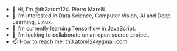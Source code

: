 - 👋 Hi, I’m @th3atom124. Pietro Marelli.
- 👀 I’m interested in Data Science, Computer Vision, AI and Deep Learning, Linux.
- 🌱 I’m currently learning Tensorflow in JavaScript.
- 💞️ I’m looking to collaborate on an open source project.
- 📫 How to reach me: th3.atom124@gmail.com

<!---
th3atom124/th3atom124 is a ✨ special ✨ repository because its `README.md` (this file) appears on your GitHub profile.
You can click the Preview link to take a look at your changes.
--->
